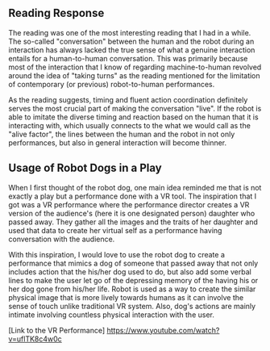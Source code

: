 ## Reading Response
The reading was one of the most interesting reading that I had in a while. The so-called "conversation" between the human and the robot during an interaction has always lacked the true sense of what a genuine interaction entails for a human-to-human conversation. This was primarily because most of the interaction that I know of regarding machine-to-human revolved around the idea of "taking turns" as the reading mentioned for the limitation of contemporary (or previous) robot-to-human performances.

As the reading suggests, timing and fluent action coordination definitely serves the most crucial part of making the conversation "live". If the robot is able to imitate the diverse timing and reaction based on the human that it is interacting with, which usually connects to the what we would call as the "alive factor", the lines between the human and the robot in not only performances, but also in general interaction will become thinner.


## Usage of Robot Dogs in a Play
When I first thought of the robot dog, one main idea reminded me that is not exactly a play but a performance done with a VR tool. The inspiration that I got was a VR performance where the performance director creates a VR version of the audience's (here it is one designated person) daughter who passed away. They gather all the images and the traits of her daughter and used that data to create her virtual self as a performance having conversation with the audience.

With this inspiration, I would love to use the robot dog to create a performance that mimics a dog of someone that passed away that not only includes action that the his/her dog used to do, but also add some verbal lines to make the user let go of the depressing memory of the having his or her dog gone from his/her life. Robot is used as a way to create the similar physical image that is more lively towards humans as it can involve the sense of touch unlike traditional VR system. Also, dog's actions are mainly intimate involving countless physical interaction with the user.

[Link to the VR Performance]
https://www.youtube.com/watch?v=uflTK8c4w0c
